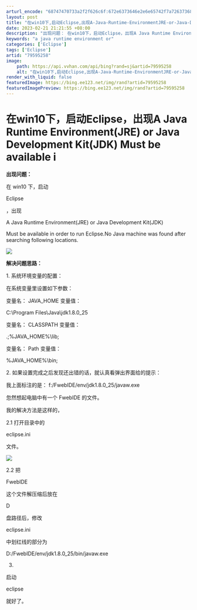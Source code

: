 ```yaml
---
arturl_encode: "68747470733a2f2f626c6f:672e6373646e2e6e65742f7a72637368656e64757374756479:2f61727469636c652f64657461696c732f3739353935323538"
layout: post
title: "在win10下,启动Eclipse,出现A-Java-Runtime-EnvironmentJRE-or-Java-Development-KitJDK-Must-be-available-i"
date: 2023-02-21 21:21:55 +08:00
description: "出现问题： 在win10下，启动Eclipse，出现A Java Runtime Environme"
keywords: "a java runtime environment or"
categories: ['Eclipse']
tags: ['Eclipse']
artid: "79595258"
image:
    path: https://api.vvhan.com/api/bing?rand=sj&artid=79595258
    alt: "在win10下,启动Eclipse,出现A-Java-Runtime-EnvironmentJRE-or-Java-Development-KitJDK-Must-be-available-i"
render_with_liquid: false
featuredImage: https://bing.ee123.net/img/rand?artid=79595258
featuredImagePreview: https://bing.ee123.net/img/rand?artid=79595258
---
```


# 在win10下，启动Eclipse，出现A Java Runtime Environment(JRE) or Java Development Kit(JDK) Must be available i

**出现问题：**

在
win10
下，启动

Eclipse

，出现

A Java Runtime Environment(JRE) or Java Development Kit(JDK)

Must be available in order to run Eclipse.No Java machine was found after searching following locations.

![](//img-blog.csdn.net/20180317201852811?watermark/2/text/Ly9ibG9nLmNzZG4ubmV0L3pyY3NoZW5kdXN0dWR5/font/5a6L5L2T/fontsize/400/fill/I0JBQkFCMA==/dissolve/70)

**解决问题思路：**

1. 系统环境变量的配置：

在系统变量里设置如下参数：

变量名：
JAVA_HOME
变量值：

C:\Program Files\Java\jdk1.8.0_25

变量名：
CLASSPATH
变量值：

.;%JAVA_HOME%\lib;

变量名：
Path
变量值：

%JAVA_HOME%\bin;

2. 如果设置完成之后发现还出错的话，就认真看弹出界面给的提示：

我上面标注的是：
f:/FwebIDE/env/jdk1.8.0_25/javaw.exe

忽然想起电脑中有一个
FwebIDE
的文件。

我的解决方法是这样的，

2.1
打开目录中的

eclipse.ini

文件。

![](//img-blog.csdn.net/20180317201930808?watermark/2/text/Ly9ibG9nLmNzZG4ubmV0L3pyY3NoZW5kdXN0dWR5/font/5a6L5L2T/fontsize/400/fill/I0JBQkFCMA==/dissolve/70)

2.2
把

FwebIDE

这个文件解压缩后放在

D

盘路径后，修改

eclipse.ini

中划红线的部分为

D:/FwebIDE/env/jdk1.8.0_25/bin/javaw.exe

3.
启动

eclipse

就好了。